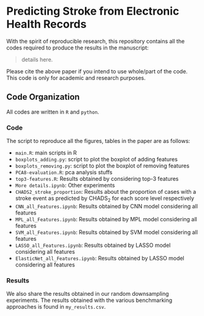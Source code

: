 # Predicting Stroke from Electronic Health Records

With the spirit of reproducible research, this repository contains all the codes required to produce the results in the manuscript: 

> details here.

Please cite the above paper if you intend to use whole/part of the code. This code is only for academic and research purposes.


## Code Organization
All codes are written in `R` and `python`. 

### Code 
The script to reproduce all the figures, tables in the paper are as follows:
+ `main.R`: main scripts in R
+ `boxplots_adding.py`: script to plot the boxplot of adding features
+ `boxplots_removing.py`: script to plot the boxplot of removing features
+ `PCA8-evaluation.R`: pca analysis stuffs
+ `top3-features.R`: Results obtained by considering top-3 features
+ `More details.ipynb`: Other experiments
+ `CHADS2_stroke_proportion`: Results about the proportion of cases with a stroke event as predicted by CHADS<sub>2</sub> for each score level respectively
+ `CNN_all_Features.ipynb`: Results obtained by CNN model considering all features
+ `MPL_all_Features.ipynb`: Results obtained by MPL model considering all features
+ `SVM_all_Features.ipynb`: Results obtained by SVM model considering all features
+ `LASSO_all_Features.ipynb`: Results obtained by LASSO model considering all features
+ `ElasticNet_all_Features.ipynb`: Results obtained by LASSO model considering all features

### Results 
We also share the results obtained in our random downsampling experiments. The results obtained with the various benchmarking approaches is found in `my_results.csv`.
